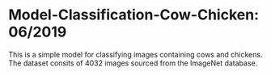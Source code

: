 # Model-Classification-Cow-Chicken: 06/2019

This is a simple model for classifying images containing cows and chickens. The dataset consits of 4032 images
sourced from the ImageNet database. 
